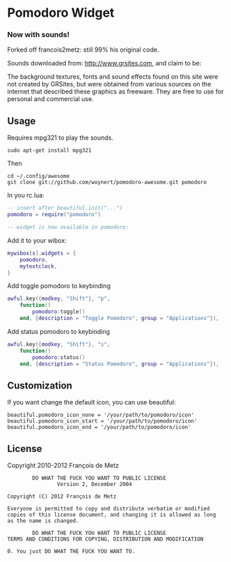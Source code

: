 # Pomodoro Widget

### Now with sounds!

Forked off francois2metz: still 99% his original code.

Sounds downloaded from: http://www.grsites.com, and claim to be:

  The background textures, fonts and sound effects found on this site
  were not created by GRSites, but were obtained from various sources
  on the internet that described these graphics as freeware. They are
  free to use for personal and commercial use.



## Usage

Requires mpg321 to play the sounds.

    sudo apt-get install mpg321

Then

    cd ~/.config/awesome
    git clone git://github.com/woynert/pomodoro-awesome.git pomodoro

In you rc.lua:

```lua
-- insert after beautiful.init("...")
pomodoro = require("pomodoro")

-- widget is now available in pomodoro:
```

Add it to your wibox:

```lua
mywibox[s].widgets = {
    pomodoro,
    mytextclock,
}
```

Add toggle pomodoro to keybinding

```lua
awful.key({modkey, "Shift"}, "p",
    function()
        pomodoro:toggle()
    end, {description = "Toggle Pomodoro", group = "Applications"}),
```

Add status pomodoro to keybinding

```lua
awful.key({modkey, "Shift"}, "s",
    function()
        pomodoro:status()
    end, {description = "Status Pomodoro", group = "Applications"}),
```

## Customization

If you want change the default icon, you can use beautiful:

    beautiful.pomodoro_icon_none = '/your/path/to/pomodoro/icon'
    beautiful.pomodoro_icon_start = '/your/path/to/pomodoro/icon'
    beautiful.pomodoro_icon_end = '/your/path/to/pomodoro/icon'

## License

Copyright 2010-2012 François de Metz

            DO WHAT THE FUCK YOU WANT TO PUBLIC LICENSE
                    Version 2, December 2004

    Copyright (C) 2012 François de Metz

    Everyone is permitted to copy and distribute verbatim or modified
    copies of this license document, and changing it is allowed as long
    as the name is changed.

            DO WHAT THE FUCK YOU WANT TO PUBLIC LICENSE
    TERMS AND CONDITIONS FOR COPYING, DISTRIBUTION AND MODIFICATION

    0. You just DO WHAT THE FUCK YOU WANT TO.
